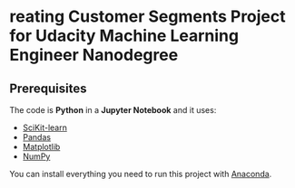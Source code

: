 # reating Customer Segments Project for Udacity Machine Learning Engineer Nanodegree

## Prerequisites

The code is **Python** in a **Jupyter Notebook** and it uses:

* [SciKit-learn](https://scikit-learn.org/stable/)
* [Pandas](https://pandas.pydata.org/)
* [Matplotlib](https://matplotlib.org/)
* [NumPy](http://www.numpy.org/)

You can install everything you need to run this project with [Anaconda](https://www.anaconda.com/).
